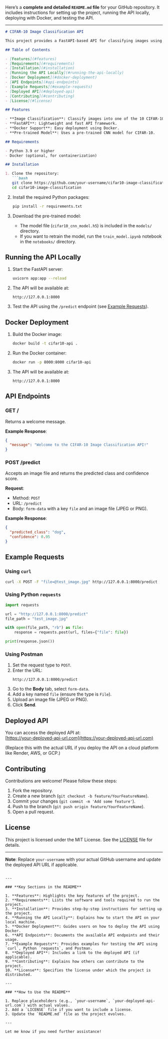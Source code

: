 Here’s a **complete and detailed `README.md` file** for your GitHub repository. It includes instructions for setting up the project, running the API locally, deploying with Docker, and testing the API.

---

```markdown
# CIFAR-10 Image Classification API

This project provides a FastAPI-based API for classifying images using a pre-trained CIFAR-10 model. The API accepts an image file and returns the predicted class along with the confidence score.

## Table of Contents

- [Features](#features)
- [Requirements](#requirements)
- [Installation](#installation)
- [Running the API Locally](#running-the-api-locally)
- [Docker Deployment](#docker-deployment)
- [API Endpoints](#api-endpoints)
- [Example Requests](#example-requests)
- [Deployed API](#deployed-api)
- [Contributing](#contributing)
- [License](#license)

## Features

- **Image Classification**: Classify images into one of the 10 CIFAR-10 classes.
- **FastAPI**: Lightweight and fast API framework.
- **Docker Support**: Easy deployment using Docker.
- **Pre-trained Model**: Uses a pre-trained CNN model for CIFAR-10.

## Requirements

- Python 3.9 or higher
- Docker (optional, for containerization)

## Installation

1. Clone the repository:
   ```bash
   git clone https://github.com/your-username/cifar10-image-classification.git
   cd cifar10-image-classification
   ```

2. Install the required Python packages:
   ```bash
   pip install -r requirements.txt
   ```

3. Download the pre-trained model:
   - The model file (`cifar10_cnn_model.h5`) is included in the `models/` directory.
   - If you want to retrain the model, run the `train_model.ipynb` notebook in the `notebooks/` directory.

## Running the API Locally

1. Start the FastAPI server:
   ```bash
   uvicorn app:app --reload
   ```

2. The API will be available at:
   ```
   http://127.0.0.1:8000
   ```

3. Test the API using the `/predict` endpoint (see [Example Requests](#example-requests)).

## Docker Deployment

1. Build the Docker image:
   ```bash
   docker build -t cifar10-api .
   ```

2. Run the Docker container:
   ```bash
   docker run -p 8000:8000 cifar10-api
   ```

3. The API will be available at:
   ```
   http://127.0.0.1:8000
   ```

## API Endpoints

### **GET /**
Returns a welcome message.

**Example Response**:
```json
{
  "message": "Welcome to the CIFAR-10 Image Classification API!"
}
```

### **POST /predict**
Accepts an image file and returns the predicted class and confidence score.

**Request**:
- Method: `POST`
- URL: `/predict`
- Body: `form-data` with a key `file` and an image file (JPEG or PNG).

**Example Response**:
```json
{
  "predicted_class": "dog",
  "confidence": 0.95
}
```

## Example Requests

### Using `curl`
```bash
curl -X POST -F "file=@test_image.jpg" http://127.0.0.1:8000/predict
```

### Using Python `requests`
```python
import requests

url = "http://127.0.0.1:8000/predict"
file_path = "test_image.jpg"

with open(file_path, "rb") as file:
    response = requests.post(url, files={"file": file})

print(response.json())
```

### Using Postman
1. Set the request type to `POST`.
2. Enter the URL:
   ```
   http://127.0.0.1:8000/predict
   ```
3. Go to the **Body** tab, select `form-data`.
4. Add a key named `file` (ensure the type is `File`).
5. Upload an image file (JPEG or PNG).
6. Click **Send**.

## Deployed API

You can access the deployed API at:  
[https://your-deployed-api-url.com](https://your-deployed-api-url.com)

(Replace this with the actual URL if you deploy the API on a cloud platform like Render, AWS, or GCP.)

## Contributing

Contributions are welcome! Please follow these steps:

1. Fork the repository.
2. Create a new branch (`git checkout -b feature/YourFeatureName`).
3. Commit your changes (`git commit -m 'Add some feature'`).
4. Push to the branch (`git push origin feature/YourFeatureName`).
5. Open a pull request.

## License

This project is licensed under the MIT License. See the [LICENSE](LICENSE) file for details.

---

**Note**: Replace `your-username` with your actual GitHub username and update the deployed API URL if applicable.
```

---

### **Key Sections in the README**

1. **Features**: Highlights the key features of the project.
2. **Requirements**: Lists the software and tools required to run the project.
3. **Installation**: Provides step-by-step instructions for setting up the project.
4. **Running the API Locally**: Explains how to start the API on your local machine.
5. **Docker Deployment**: Guides users on how to deploy the API using Docker.
6. **API Endpoints**: Documents the available API endpoints and their usage.
7. **Example Requests**: Provides examples for testing the API using `curl`, Python `requests`, and Postman.
8. **Deployed API**: Includes a link to the deployed API (if applicable).
9. **Contributing**: Explains how others can contribute to the project.
10. **License**: Specifies the license under which the project is distributed.

---

### **How to Use the README**

1. Replace placeholders (e.g., `your-username`, `your-deployed-api-url.com`) with actual values.
2. Add a `LICENSE` file if you want to include a license.
3. Update the `README.md` file as the project evolves.

---

Let me know if you need further assistance!
